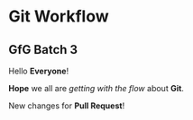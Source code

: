 # Git Workflow

## GfG Batch 3

Hello **Everyone**!

**Hope** we all are *getting with the flow* about **Git**.

New changes for **Pull Request**!
